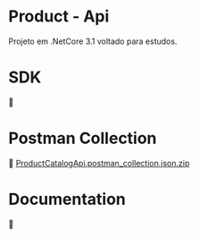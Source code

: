 # Product - Api
Projeto em .NetCore 3.1 voltado para estudos.

# SDK
🚧

# Postman Collection

:construction:
[ProductCatalogApi.postman_collection.json.zip](https://github.com/LuanFreitasRibeiro/Product/files/6796287/ProductCatalogApi.postman_collection.json.zip)


# Documentation
:construction:
